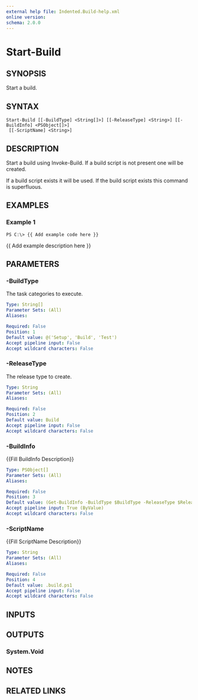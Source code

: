 ```yaml
---
external help file: Indented.Build-help.xml
online version: 
schema: 2.0.0
---
```


# Start-Build

## SYNOPSIS
Start a build.

## SYNTAX

```
Start-Build [[-BuildType] <String[]>] [[-ReleaseType] <String>] [[-BuildInfo] <PSObject[]>]
 [[-ScriptName] <String>]
```

## DESCRIPTION
Start a build using Invoke-Build.
If a build script is not present one will be created.

If a build script exists it will be used.
If the build script exists this command is superfluous.

## EXAMPLES

### Example 1
```
PS C:\> {{ Add example code here }}
```

{{ Add example description here }}

## PARAMETERS

### -BuildType
The task categories to execute.

```yaml
Type: String[]
Parameter Sets: (All)
Aliases: 

Required: False
Position: 1
Default value: @('Setup', 'Build', 'Test')
Accept pipeline input: False
Accept wildcard characters: False
```

### -ReleaseType
The release type to create.

```yaml
Type: String
Parameter Sets: (All)
Aliases: 

Required: False
Position: 2
Default value: Build
Accept pipeline input: False
Accept wildcard characters: False
```

### -BuildInfo
{{Fill BuildInfo Description}}

```yaml
Type: PSObject[]
Parameter Sets: (All)
Aliases: 

Required: False
Position: 3
Default value: (Get-BuildInfo -BuildType $BuildType -ReleaseType $ReleaseType)
Accept pipeline input: True (ByValue)
Accept wildcard characters: False
```

### -ScriptName
{{Fill ScriptName Description}}

```yaml
Type: String
Parameter Sets: (All)
Aliases: 

Required: False
Position: 4
Default value: .build.ps1
Accept pipeline input: False
Accept wildcard characters: False
```

## INPUTS

## OUTPUTS

### System.Void

## NOTES

## RELATED LINKS

